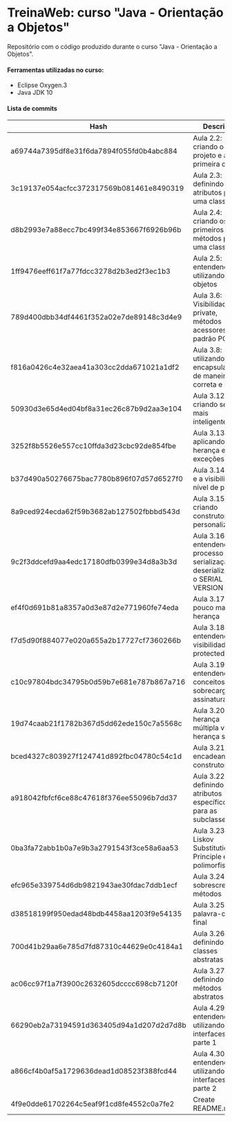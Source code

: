 # TreinaWeb: curso "Java - Orientação a Objetos"

Repositório com o código produzido durante o curso "Java - Orientação a Objetos".

#### Ferramentas utilizadas no curso:
  - Eclipse Oxygen.3
  - Java JDK 10

#### Lista de commits
| Hash | Descrição |
| ------ | ------ |
| a69744a7395df8e31f6da7894f055fd0b4abc884 | Aula 2.2: criando o projeto e a primeira classe |
| 3c19137e054acfcc372317569b081461e8490319 | Aula 2.3: definindo atributos para uma classe |
| d8b2993e7a88ecc7bc499f34e853667f6926b96b | Aula 2.4: criando os primeiros métodos para uma classe |
| 1ff9476eeff61f7a77fdcc3278d2b3ed2f3ec1b3 | Aula 2.5: entendendo e utilizando objetos |
| 789d400dbb34df4461f352a02e7de89148c3d4e9 | Aula 3.6: Visibilidade private, métodos acessores e o padrão POJO |
| f816a0426c4e32aea41a303cc2dda671021a1df2 | Aula 3.8: utilizando o encapsulamento de maneira correta e prática |
| 50930d3e65d4ed04bf8a31ec26c87b9d2aa3e104 | Aula 3.12: criando setters mais inteligentes |
| 3252f8b5526e557cc10ffda3d23cbc92de854fbe | Aula 3.13: aplicando a herança em exceções |
| b37d490a50276675bac7780b896f07d57d6527f0 | Aula 3.14: Java e a visibilidade a nível de pacote |
| 8a9ced924ecda62f59b3682ab127502fbbbd543d | Aula 3.15: criando construtores personalizados |
| 9c2f3ddcefd9aa4edc17180dfb0399e34d8a3b3d | Aula 3.16: entendendo o processo de serialização e deserialização e o SERIAL VERSION ID |
| ef4f0d691b81a8357a0d3e87d2e771960fe74eda | Aula 3.17: um pouco mais de herança |
| f7d5d90f884077e020a655a2b17727cf7360266b | Aula 3.18: entendendo a visibilidade protected |
| c10c97804bdc34795b0d59b7e681e787b867a716 | Aula 3.19: entendendo os conceitos de sobrecarga e assinatura |
| 19d74caab21f1782b367d5dd62ede150c7a5568c | Aula 3.20: herança múltipla vs herança simples |
| bced4327c803927f124741d892fbc04780c54c1d | Aula 3.21: encadeando construtores |
| a918042fbfcf6ce88c47618f376ee55096b7dd37 | Aula 3.22: definindo atributos específicos para as subclasses |
| 0ba3fa72abb1b0a7e9b3a2791543f3ce58a6aa53 | Aula 3.23: Liskov Substitution Principle e o polimorfismo |
| efc965e339754d6db9821943ae30fdac7ddb1ecf | Aula 3.24: sobrescrevendo métodos |
| d38518199f950edad48bdb4458aa1203f9e54135 | Aula 3.25: a palavra-chave final |
| 700d41b29aa6e785d7fd87310c44629e0c4184a1 | Aula 3.26: definindo classes abstratas |
| ac06cc97f1a7f3900c2632605dcccc698cb7120f | Aula 3.27: definindo métodos abstratos |
| 66290eb2a73194591d363405d94a1d207d2d7d8b | Aula 4.29: entendendo e utilizando as interfaces - parte 1 |
| a866cf4b0af5a1729636dead1d08523f388fcd44 | Aula 4.30: entendendo e utilizando as interfaces - parte 2 |
| 4f9e0dde61702264c5eaf9f1cd8fe4552c0a7fe2 | Create README.md |
